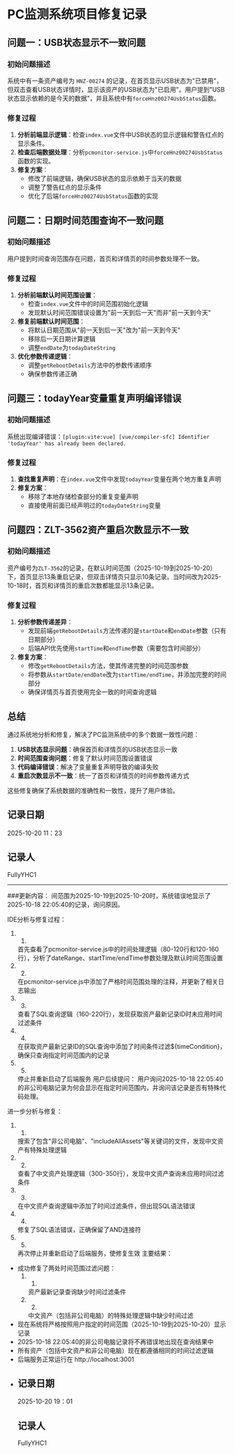 # PC监测系统项目修复记录

## 问题一：USB状态显示不一致问题

### 初始问题描述
系统中有一条资产编号为 `HNZ-00274` 的记录，在首页显示USB状态为"已禁用"，但双击查看USB状态详情时，显示该资产的USB状态为"已启用"。用户提到"USB状态显示依赖的是今天的数据"，并且系统中有`forceHnz00274UsbStatus`函数。

### 修复过程
1. **分析前端显示逻辑**：检查`index.vue`文件中USB状态的显示逻辑和警告红点的显示条件。
2. **检查后端数据处理**：分析`pcmonitor-service.js`中`forceHnz00274UsbStatus`函数的实现。
3. **修复方案**：
   - 修改了前端逻辑，确保USB状态的显示依赖于当天的数据
   - 调整了警告红点的显示条件
   - 优化了后端`forceHnz00274UsbStatus`函数的实现

## 问题二：日期时间范围查询不一致问题

### 初始问题描述
用户提到时间查询范围存在问题，首页和详情页的时间参数处理不一致。

### 修复过程
1. **分析前端默认时间范围设置**：
   - 检查`index.vue`文件中的时间范围初始化逻辑
   - 发现默认时间范围错误设置为"前一天到后一天"而非"前一天到今天"
2. **修复前端默认时间范围**：
   - 将默认日期范围从"前一天到后一天"改为"前一天到今天"
   - 移除后一天日期计算逻辑
   - 调整`endDate`为`todayDateString`
3. **优化参数传递逻辑**：
   - 调整`getRebootDetails`方法中的参数传递顺序
   - 确保参数传递正确

## 问题三：todayYear变量重复声明编译错误

### 初始问题描述
系统出现编译错误：`[plugin:vite:vue] [vue/compiler-sfc] Identifier 'todayYear' has already been declared.`

### 修复过程
1. **查找重复声明**：在`index.vue`文件中发现`todayYear`变量在两个地方重复声明
2. **修复方案**：
   - 移除了本地存储检查部分的重复变量声明
   - 直接使用前面已经声明过的`todayDateString`变量

## 问题四：ZLT-3562资产重启次数显示不一致

### 初始问题描述
资产编号为`ZLT-3562`的记录，在默认时间范围（2025-10-19到2025-10-20）下，首页显示13条重启记录，但双击详情页只显示10条记录。当时间改为2025-10-18时，首页和详情页的重启次数都能显示13条记录。

### 修复过程
1. **分析参数传递差异**：
   - 发现前端`getRebootDetails`方法传递的是`startDate`和`endDate`参数（只有日期部分）
   - 后端API优先使用`startTime`和`endTime`参数（需要包含时间部分）
2. **修复方案**：
   - 修改`getRebootDetails`方法，使其传递完整的时间范围参数
   - 将参数从`startDate/endDate`改为`startTime/endTime`，并添加完整的时间部分
   - 确保详情页与首页使用完全一致的时间查询逻辑

## 总结
通过系统地分析和修复，解决了PC监测系统中的多个数据一致性问题：

1. **USB状态显示问题**：确保首页和详情页的USB状态显示一致
2. **时间范围查询问题**：修复了默认时间范围设置错误
3. **代码编译错误**：解决了变量重复声明导致的编译失败
4. **重启次数显示不一致**：统一了首页和详情页的时间参数传递方式

这些修复确保了系统数据的准确性和一致性，提升了用户体验。

## 记录日期
   2025-10-20 11：23
   ## 记录人
  FullyYHC1

----------------------------------------------------------------------------------
###更新内容：
间范围为2025-10-19到2025-10-20时，系统错误地显示了2025-10-18 22:05:40的记录，询问原因。

IDE分析与修复过程：

1. 1.
   首先查看了pcmonitor-service.js中的时间处理逻辑（80-120行和120-160行），分析了dateRange、startTime/endTime参数处理及默认时间范围设置
2. 2.
   在pcmonitor-service.js中添加了严格时间范围处理的注释，并更新了相关日志输出
3. 3.
   查看了SQL查询逻辑（160-220行），发现获取资产最新记录ID时未应用时间过滤条件
4. 4.
   在获取资产最新记录ID的SQL查询中添加了时间条件过滤${timeCondition}，确保只查询指定时间范围内的记录
5. 5.
   停止并重新启动了后端服务
用户后续提问： 用户询问2025-10-18 22:05:40的非公司电脑记录为何会显示在指定时间范围内，并询问该记录是否有特殊代码处理。

进一步分析与修复：

1. 1.
   搜索了包含"非公司电脑"、"includeAllAssets"等关键词的文件，发现中文资产有特殊处理逻辑
2. 2.
   查看了中文资产处理逻辑（300-350行），发现中文资产查询未应用时间过滤条件
3. 3.
   在中文资产查询逻辑中添加了时间过滤条件，但出现SQL语法错误
4. 4.
   修复了SQL语法错误，正确保留了AND连接符
5. 5.
   再次停止并重新启动了后端服务，使修复生效
主要结果：

- 成功修复了两处时间范围过滤问题：
  1. 1.
     资产最新记录查询缺少时间过滤条件
  2. 2.
     中文资产（包括非公司电脑）的特殊处理逻辑中缺少时间过滤
- 现在系统将严格按照用户指定的时间范围（2025-10-19到2025-10-20）显示记录
- 2025-10-18 22:05:40的非公司电脑记录将不再错误地出现在查询结果中
- 所有资产（包括中文资产和非公司电脑）现在都遵循相同的时间过滤逻辑
- 后端服务正常运行在 http://localhost:3001
- ## 记录日期
   2025-10-20 19：01
   ## 记录人
  FullyYHC1

